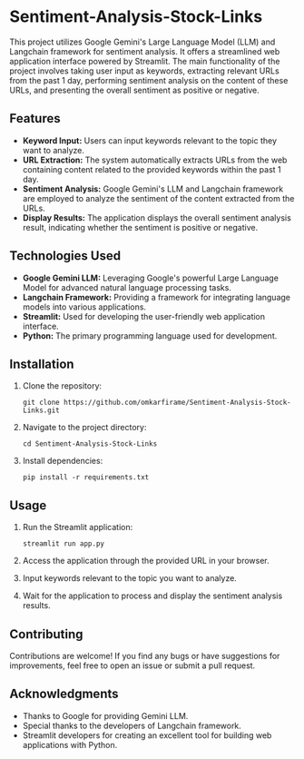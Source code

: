 # Sentiment-Analysis-Stock-Links

This project utilizes Google Gemini's Large Language Model (LLM) and Langchain framework for sentiment analysis. It offers a streamlined web application interface powered by Streamlit. The main functionality of the project involves taking user input as keywords, extracting relevant URLs from the past 1 day, performing sentiment analysis on the content of these URLs, and presenting the overall sentiment as positive or negative.

## Features

- **Keyword Input:** Users can input keywords relevant to the topic they want to analyze.
- **URL Extraction:** The system automatically extracts URLs from the web containing content related to the provided keywords within the past 1 day.
- **Sentiment Analysis:** Google Gemini's LLM and Langchain framework are employed to analyze the sentiment of the content extracted from the URLs.
- **Display Results:** The application displays the overall sentiment analysis result, indicating whether the sentiment is positive or negative.

## Technologies Used

- **Google Gemini LLM:** Leveraging Google's powerful Large Language Model for advanced natural language processing tasks.
- **Langchain Framework:** Providing a framework for integrating language models into various applications.
- **Streamlit:** Used for developing the user-friendly web application interface.
- **Python:** The primary programming language used for development.

## Installation

1. Clone the repository:

   ```
   git clone https://github.com/omkarfirame/Sentiment-Analysis-Stock-Links.git
   ```

2. Navigate to the project directory:

   ```
   cd Sentiment-Analysis-Stock-Links
   ```

3. Install dependencies:

   ```
   pip install -r requirements.txt
   ```

## Usage

1. Run the Streamlit application:

   ```
   streamlit run app.py
   ```

2. Access the application through the provided URL in your browser.

3. Input keywords relevant to the topic you want to analyze.

4. Wait for the application to process and display the sentiment analysis results.

## Contributing

Contributions are welcome! If you find any bugs or have suggestions for improvements, feel free to open an issue or submit a pull request.

## Acknowledgments

- Thanks to Google for providing Gemini LLM.
- Special thanks to the developers of Langchain framework.
- Streamlit developers for creating an excellent tool for building web applications with Python.
